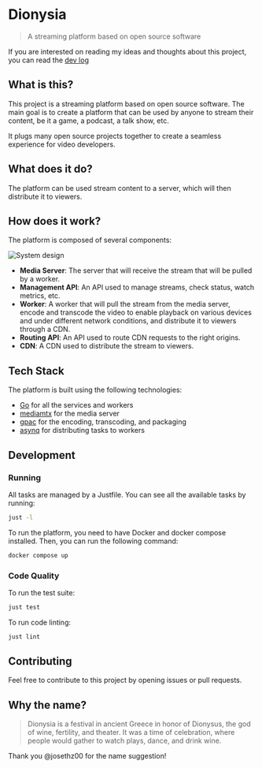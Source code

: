 # Dionysia

> A streaming platform based on open source software

If you are interested on reading my ideas and thoughts about this project, you can read the [dev log](docs/DEV_LOG.md)

## What is this?

This project is a streaming platform based on open source software. The main goal is to create a platform that can be used by anyone to stream their content, be it a game, a podcast, a talk show, etc.

It plugs many open source projects together to create a seamless experience for video developers.

## What does it do?

The platform can be used stream content to a server, which will then distribute it to viewers.

## How does it work?

The platform is composed of several components:

![System design](docs/static/architecture.png)

* **Media Server**: The server that will receive the stream that will be pulled by a worker.
* **Management API**: An API used to manage streams, check status, watch metrics, etc.
* **Worker**: A worker that will pull the stream from the media server, encode and transcode the video to enable playback on various devices and under different network conditions, and distribute it to viewers through a CDN.
* **Routing API**: An API used to route CDN requests to the right origins.
* **CDN**: A CDN used to distribute the stream to viewers.

## Tech Stack

The platform is built using the following technologies:

* [Go](https://go.dev/) for all the services and workers
* [mediamtx](https://github.com/bluenviron/mediamtx) for the media server
* [gpac](https://gpac.io/) for the encoding, transcoding, and packaging
* [asynq](https://github.com/hibiken/asynq) for distributing tasks to workers

## Development

### Running

All tasks are managed by a Justfile. You can see all the available tasks by running:

```sh
just -l
```

To run the platform, you need to have Docker and docker compose installed. Then, you can run the following command:

```sh
docker compose up
```

### Code Quality

To run the test suite:

```sh
just test
```

To run code linting:

```sh
just lint
```

## Contributing

Feel free to contribute to this project by opening issues or pull requests.

## Why the name?

> Dionysia is a festival in ancient Greece in honor of Dionysus, the god of wine, fertility, and theater. It was a time of celebration, where people would gather to watch plays, dance, and drink wine.

Thank you @josethz00 for the name suggestion!
